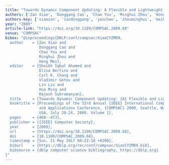 ```yaml
---
title: "Towards Dynamic Component Updating: A Flexible and Lightweight Approach"
authors: ['Zan Xiao', 'Donggang Cao', 'Chao You', 'Minghui Zhou', 'Hong Mei']
authors-key: ['xiaozan', 'caodonggang', 'youchao', 'zhouminghui', 'meihong']
year: "2009"
article-link: "https://doi.org/10.1109/COMPSAC.2009.68"
venue: "COMPSAC"
bibex: "@inproceedings{DBLP:conf/compsac/XiaoCYZM09,
  author    = {Zan Xiao and
               Donggang Cao and
               Chao You and
               Minghui Zhou and
               Hong Mei},
  editor    = {Sheikh Iqbal Ahamed and
               Elisa Bertino and
               Carl K. Chang and
               Vladimir Getov and
               Lin Liu and
               Hua Ming and
               Rajesh Subramanyan},
  title     = {Towards Dynamic Component Updating: {A} Flexible and Lightweight Approach},
  booktitle = {Proceedings of the 33rd Annual {IEEE} International Computer Software
               and Applications Conference, {COMPSAC} 2009, Seattle, Washington,
               USA, July 20-24, 2009. Volume 1},
  pages     = {468--473},
  publisher = {{IEEE} Computer Society},
  year      = {2009},
  url       = {https://doi.org/10.1109/COMPSAC.2009.68},
  doi       = {10.1109/COMPSAC.2009.68},
  timestamp = {Sun, 21 May 2017 00:22:18 +0200},
  biburl    = {https://dblp.org/rec/conf/compsac/XiaoCYZM09.bib},
  bibsource = {dblp computer science bibliography, https://dblp.org}
}"
---
```

